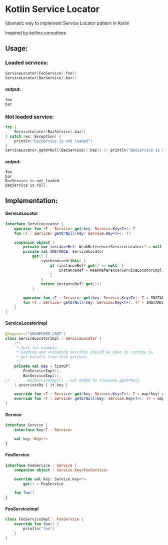 # Kotlin Service Locator

Idiomatic way to implement Service Locator pattern in Kotlin

Inspired by kotlinx.coroutines

## Usage:

### Loaded services:

```kotlin
ServiceLocator[FooService].foo()  
ServiceLocator[BarService].bar()  
```

#### output:

```
foo
bar
```

### Not loaded service:

```kotlin
try {  
    ServiceLocator[BazService].baz()  
} catch (ex: Exception) {  
    println("BazService is not loaded")  
}  
ServiceLocator.getOrNull(BazService)?.baz() ?: println("BazService is null")
```  

#### output:

```
foo  
bar  
BazService is not loaded  
BazService is null
```

## Implementation:

#### ServiceLocator

```kotlin
interface ServiceLocator {
    operator fun <T : Service> get(key: Service.Key<T>): T
    fun <T : Service> getOrNull(key: Service.Key<T>): T?

    companion object {
        private var instanceRef: WeakReference<ServiceLocator>? = null
        private val INSTANCE: ServiceLocator
            get() {
                synchronized(this) {
                    if (instanceRef?.get() == null) {
                        instanceRef = WeakReference(ServiceLocatorImpl())
                    }
                }
                return instanceRef?.get()!!
            }

        operator fun <T : Service> get(key: Service.Key<T>): T = INSTANCE[key]
        fun <T : Service> getOrNull(key: Service.Key<T>): T? = INSTANCE.getOrNull(key)
    }
}
```

#### ServiceLocatorImpl

```kotlin
@Suppress("UNCHECKED_CAST")
class ServiceLocatorImpl : ServiceLocator {
    /**
     * Just for example.
     * Loading and unloading services should be done in runtime to
     * get benefit from this pattern.
     */
    private val map = listOf(
        FooServiceImpl(),
        BarServiceImpl(),
//        BazServiceImpl() - not added to showcase getOrNull
    ).associateBy { it.key }

    override fun <T : Service> get(key: Service.Key<T>): T = map[key] as T
    override fun <T : Service> getOrNull(key: Service.Key<T>): T? = map[key] as? T
}
```

#### Service

```kotlin
interface Service {
    interface Key<T : Service>

    val key: Key<*>
}
```

#### FooService

```kotlin
interface FooService : Service {
    companion object : Service.Key<FooService>

    override val key: Service.Key<*>
        get() = FooService

    fun foo()
}
```

#### FooServiceImpl

```kotlin
class FooServiceImpl : FooService {
    override fun foo() {
        println("foo")
    }
}
```